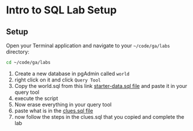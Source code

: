 <h1>
  <span class="headline">Intro to SQL Lab</span>
  <span class="subhead">Setup</span>
</h1>

## Setup

Open your Terminal application and navigate to your `~/code/ga/labs` directory:

```bash
cd ~/code/ga/labs
```

1. Create a new database in pgAdmin called `world`
2. right click on it and click `Query Tool`
3. Copy the world.sql from this link [starter-data.sql file](../intro-to-sql-lab-starter-code/starter-data.sql) and paste it in your query tool
4. execute the script
5. Now erase everything in your query tool
6. paste what is in the [clues.sql file](../intro-to-sql-lab-starter-code/world.sql)
7. now follow the steps in the clues.sql that you copied and complete the lab

